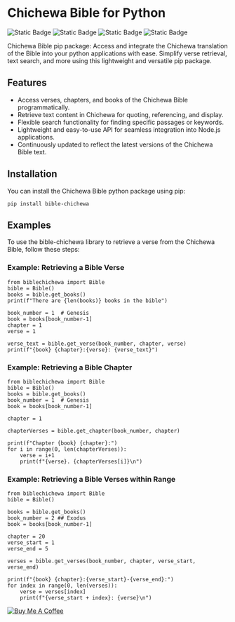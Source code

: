# Chichewa Bible for Python

![Static Badge](https://img.shields.io/badge/m2kdevelopments-purple?style=plastic&logo=github&logoColor=purple&label=developer&link=https%3A%2F%2Fgithub.com%2Fm2kdevelopments)
![Static Badge](https://img.shields.io/badge/MIT-green?style=plastic&logo=license&logoColor=green&label=license)
![Static Badge](https://img.shields.io/badge/buy_me_a_coffee-yellow?style=plastic&logo=buymeacoffee&logoColor=yellow&label=support&link=https%3A%2F%2Fwww.buymeacoffee.com%2Fm2kdevelopments)
![Static Badge](https://img.shields.io/badge/paypal-blue?style=plastic&logo=paypal&logoColor=blue&label=support&link=https%3A%2F%2Fpaypal.me%2Fm2kdevelopment)



Chichewa Bible pip package: Access and integrate the Chichewa translation of the Bible into your python applications with ease. Simplify verse retrieval, text search, and more using this lightweight and versatile pip package.


## Features

- Access verses, chapters, and books of the Chichewa Bible programmatically.
- Retrieve text content in Chichewa for quoting, referencing, and display.
- Flexible search functionality for finding specific passages or keywords.
- Lightweight and easy-to-use API for seamless integration into Node.js applications.
- Continuously updated to reflect the latest versions of the Chichewa Bible text.

## Installation

You can install the Chichewa Bible python package using pip:

```
pip install bible-chichewa
```

## Examples
To use the bible-chichewa library to retrieve a verse from the Chichewa Bible, follow these steps:

### Example: Retrieving a Bible Verse
```
from biblechichewa import Bible
bible = Bible()
books = bible.get_books()
print(f"There are {len(books)} books in the bible")

book_number = 1  # Genesis
book = books[book_number-1]
chapter = 1
verse = 1

verse_text = bible.get_verse(book_number, chapter, verse)
print(f"{book} {chapter}:{verse}: {verse_text}")
```


### Example: Retrieving a Bible Chapter

```
from biblechichewa import Bible
bible = Bible()
books = bible.get_books()
book_number = 1  # Genesis
book = books[book_number-1]

chapter = 1 

chapterVerses = bible.get_chapter(book_number, chapter)

print(f"Chapter {book} {chapter}:")
for i in range(0, len(chapterVerses)):
    verse = i+1
    print(f"{verse}. {chapterVerses[i]}\n")

```

### Example: Retrieving a Bible Verses within Range
```
from biblechichewa import Bible
bible = Bible()

books = bible.get_books()
book_number = 2 ## Exodus
book = books[book_number-1]

chapter = 20
verse_start = 1
verse_end = 5

verses = bible.get_verses(book_number, chapter, verse_start, verse_end)

print(f"{book} {chapter}:{verse_start}-{verse_end}:")
for index in range(0, len(verses)):
    verse = verses[index]
    print(f"{verse_start + index}: {verse}\n")

```

<a href="https://www.buymeacoffee.com/m2kdevelopments" target="_blank">
<img src="https://cdn.buymeacoffee.com/buttons/v2/default-yellow.png" alt="Buy Me A Coffee" style="height: 60px !importantwidth: 217px !important" >
</a>
